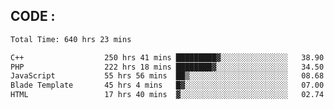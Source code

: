 ## CODE :
<!--START_SECTION:waka-->

```txt
Total Time: 640 hrs 23 mins

C++                  250 hrs 41 mins █████████▓░░░░░░░░░░░░░░░   38.90 %
PHP                  222 hrs 18 mins ████████▓░░░░░░░░░░░░░░░░   34.50 %
JavaScript           55 hrs 56 mins  ██▒░░░░░░░░░░░░░░░░░░░░░░   08.68 %
Blade Template       45 hrs 4 mins   █▓░░░░░░░░░░░░░░░░░░░░░░░   07.00 %
HTML                 17 hrs 40 mins  ▓░░░░░░░░░░░░░░░░░░░░░░░░   02.74 %
```

<!--END_SECTION:waka-->
